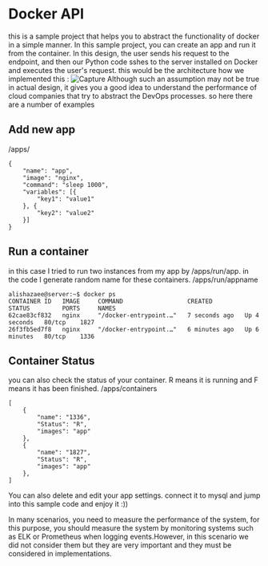 # Docker API
this is a sample project that helps you to abstract the functionality of docker in a simple manner. In this sample project, you can create an app and run it from the container. In this design, the user sends his request to the endpoint, and then our Python code sshes to the server installed on Docker and executes the user's request.
this would be the architecture how we implemented this :
![Capture](https://user-images.githubusercontent.com/53411387/198748839-b85c023d-e967-44d7-821b-d5dabed33c19.PNG)
Although such an assumption may not be true in actual design, it gives you a good idea to understand the performance of cloud companies that try to abstract the DevOps processes.
so here there are a number of examples

## Add new app
/apps/
```
{
	"name": "app",
	"image": "nginx",
	"command": "sleep 1000",
	"variables": [{
		"key1": "value1"
	}, {
		"key2": "value2"
	}]
}
```
## Run a container
in this case I tried to run two instances from my app by /apps/run/app. in the code I generate random name for these containers.
/apps/run/appname
```
alishazaee@server:~$ docker ps
CONTAINER ID   IMAGE     COMMAND                  CREATED         STATUS         PORTS     NAMES
62cae83cf832   nginx     "/docker-entrypoint.…"   7 seconds ago   Up 4 seconds   80/tcp    1827
26f3fb5ed7f8   nginx     "/docker-entrypoint.…"   6 minutes ago   Up 6 minutes   80/tcp    1336
```
## Container Status
you can also check the status of your container. R means it is running and F means it has been finished.
/apps/containers
```
[
    {
        "name": "1336",
        "Status": "R",
        "images": "app"
    },
    {
        "name": "1827",
        "Status": "R",
        "images": "app"
    },
]
```

You can also delete and edit your app settings. connect it to mysql and jump into this sample code and enjoy it :))

In many scenarios, you need to measure the performance of the system, for this purpose, you should measure the system by monitoring systems such as ELK or Prometheus when logging events.However, in this scenario we did not consider them but they are very important and they must be considered in implementations.


